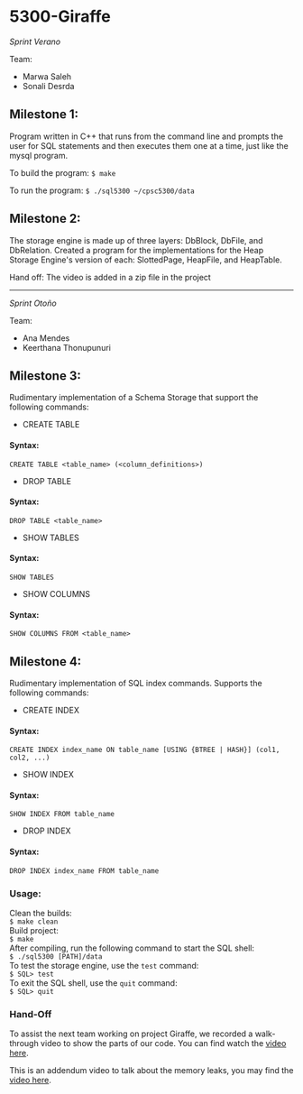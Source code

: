 # 5300-Giraffe

_Sprint Verano_

Team:
- Marwa Saleh
- Sonali Desrda

## Milestone 1:

Program written in C++ that runs from the command line and prompts the user for SQL statements and then executes them one at a time, just like the mysql program.

To build the program:
`$ make`

To run the program:
`$ ./sql5300 ~/cpsc5300/data`

## Milestone 2:

The storage engine is made up of three layers: DbBlock, DbFile, and DbRelation.
Created a program for the implementations for the Heap Storage Engine's version of each: SlottedPage, HeapFile, and HeapTable.

Hand off:
The video is added in a zip file in the project

---

_Sprint Otoño_

Team:
- Ana Mendes
- Keerthana Thonupunuri

## Milestone 3:

Rudimentary implementation of a Schema Storage that support the following commands:
* CREATE TABLE
#### Syntax:
```
CREATE TABLE <table_name> (<column_definitions>)
```
* DROP TABLE
#### Syntax:
```
DROP TABLE <table_name>
```
* SHOW TABLES
#### Syntax:
```
SHOW TABLES
```
* SHOW COLUMNS
#### Syntax:
```
SHOW COLUMNS FROM <table_name>
```

## Milestone 4:

Rudimentary implementation of SQL index commands. Supports the following commands:
* CREATE INDEX
#### Syntax:
```
CREATE INDEX index_name ON table_name [USING {BTREE | HASH}] (col1, col2, ...)
```
* SHOW INDEX
#### Syntax:
```
SHOW INDEX FROM table_name
```
* DROP INDEX
#### Syntax:
```
DROP INDEX index_name FROM table_name
```
### Usage:
Clean the builds:
<br />`$ make clean`
<br />Build project:
<br />`$ make`
<br />After compiling, run the following command to start the SQL shell:
<br />`$ ./sql5300 [PATH]/data`
<br />To test the storage engine, use the `test` command:
<br />`$ SQL> test`
<br />To exit the SQL shell, use the `quit` command:
<br />`$ SQL> quit`

### Hand-Off

To assist the next team working on project Giraffe, we recorded a walk-through video to show the parts of our code.
You can find watch the [video here](https://seattleu.instructuremedia.com/embed/65dba5e4-cdb8-418c-849f-1829a28759f7).

This is an addendum video to talk about the memory leaks, you may find the [video here](https://seattleu.instructuremedia.com/embed/b18be271-0505-4459-aa9f-f805d33344e2).
